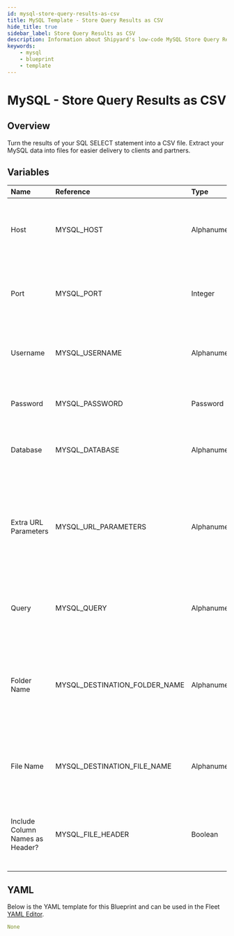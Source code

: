 ```yaml
---
id: mysql-store-query-results-as-csv
title: MySQL Template - Store Query Results as CSV
hide_title: true
sidebar_label: Store Query Results as CSV
description: Information about Shipyard's low-code MySQL Store Query Results as CSV blueprint. Turn the results of your SQL SELECT statement into a CSV file. 
keywords:
    - mysql
    - blueprint
    - template
---
```


# MySQL - Store Query Results as CSV

## Overview
Turn the results of your SQL SELECT statement into a CSV file. Extract your MySQL data into files for easier delivery to clients and partners.

## Variables

| Name | Reference | Type | Required | Default | Options | Description |
|:-----|:----------|:-----|:---------|:--------|:--------|:------------|
| Host | MYSQL_HOST  | Alphanumeric |:white_check_mark: | - | - | The domain or the IP address of the database you want to connect to. |
| Port | MYSQL_PORT  | Integer |:white_check_mark: | "3306" | - | Number for the database port to connect to. Defaults to 3306. |
| Username | MYSQL_USERNAME  | Alphanumeric |:white_check_mark: | - | - | Name of the user to connect to the database with. |
| Password | MYSQL_PASSWORD  | Password |:heavy_minus_sign: | - | - | Password associated to the provided username. |
| Database | MYSQL_DATABASE  | Alphanumeric |:white_check_mark: | - | - | Name of the database in MySQL to connect to. |
| Extra URL Parameters | MYSQL_URL_PARAMETERS  | Alphanumeric |:heavy_minus_sign: | - | - | Extra parameters that will be placed at the end of the connection string, after the "?". Must be separated by "&". |
| Query | MYSQL_QUERY  | Alphanumeric |:white_check_mark: | - | - | A SELECT statement that returns data. Formatting is ignored. |
| Folder Name | MYSQL_DESTINATION_FOLDER_NAME  | Alphanumeric |:heavy_minus_sign: | - | - | The folder structure that you want your CSV to be created in. If left blank, the file will be created in the home directory. |
| File Name | MYSQL_DESTINATION_FILE_NAME  | Alphanumeric |:white_check_mark: | output.csv | - | The file name that you want your generated CSV to have. |
| Include Column Names as Header? | MYSQL_FILE_HEADER  | Boolean |:white_check_mark: | True | - | If checked, your CSV file will include a header row with column names. |

## YAML
Below is the YAML template for this Blueprint and can be used in the Fleet [YAML Editor](../../reference/fleets/yaml-editor.md).
```yaml
None
```
